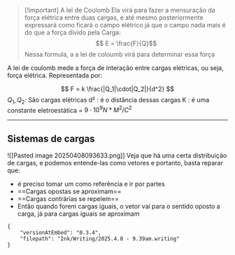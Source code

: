 

> [!important] A lei de Coulomb
> Ela virá para fazer a mensuração da força elétrica entre duas cargas, e até mesmo posteriormente expressará como ficará o campo elétrico já que o campo nada mais é do que a força divido pela Carga:
> $$
> E = \frac{F}{Q}$$ 
> Nessa formula, a a lei de coloumb virá para determinar essa força 
 
 

A lei de coulomb mede a força de interação entre cargas elétricas, ou seja, força elétrica. Representada por:

$$
F = k \frac{|Q_1|\cdot|Q_2|}{d^2} 
$$
$Q_1,Q_2$: São cargas elétricas
d² : é o distância dessas cargas
K : é uma constante eletroestática = $9 \cdot 10^9 N*M^2/C^2$ 


---

## Sistemas de cargas

![[Pasted image 20250408093633.png]]
Veja que há uma certa distribuição de cargas, e podemos entende-las como vetores
e portanto, basta reparar que:

- é preciso tomar um como referência e ir por partes
- ==Cargas opostas se aproximam==
- ==Cargas contrárias se repelem==
- Então quando forem cargas iguais, o vetor vai para o sentido oposto a carga, já para cargas iguais se aproximam



```handwritten-ink
{
	"versionAtEmbed": "0.3.4",
	"filepath": "Ink/Writing/2025.4.8 - 9.39am.writing"
}
```

